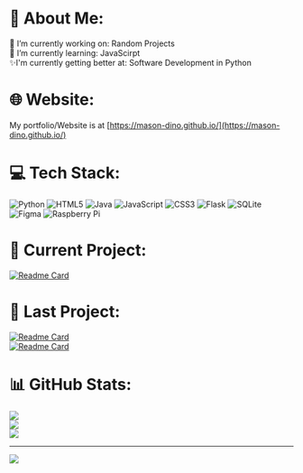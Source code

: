# 💫 About Me:
🔭 I’m currently working on: Random Projects<br>🌱 I’m currently learning: JavaScirpt<br>✨I'm currently getting better at: Software Development in Python

# 🌐 Website:
My portfolio/Website is at [https://mason-dino.github.io/](https://mason-dino.github.io/)

# 💻 Tech Stack:
![Python](https://img.shields.io/badge/python-3670A0?style=for-the-badge&logo=python&logoColor=ffdd54) ![HTML5](https://img.shields.io/badge/html5-%23E34F26.svg?style=for-the-badge&logo=html5&logoColor=white) ![Java](https://img.shields.io/badge/java-%23ED8B00.svg?style=for-the-badge&logo=openjdk&logoColor=white) ![JavaScript](https://img.shields.io/badge/javascript-%23323330.svg?style=for-the-badge&logo=javascript&logoColor=%23F7DF1E) ![CSS3](https://img.shields.io/badge/css3-%231572B6.svg?style=for-the-badge&logo=css3&logoColor=white) ![Flask](https://img.shields.io/badge/flask-%23000.svg?style=for-the-badge&logo=flask&logoColor=white) ![SQLite](https://img.shields.io/badge/sqlite-%2307405e.svg?style=for-the-badge&logo=sqlite&logoColor=white) ![Figma](https://img.shields.io/badge/figma-%23F24E1E.svg?style=for-the-badge&logo=figma&logoColor=white) ![Raspberry Pi](https://img.shields.io/badge/-RaspberryPi-C51A4A?style=for-the-badge&logo=Raspberry-Pi)

# 🔨 Current Project:
[![Readme Card](https://github-readme-stats.vercel.app/api/pin/?username=Mason-Dino&repo=MySphere&theme=dark)](https://github.com/Mason-Dino/MySphere)

# 🚧 Last Project:
[![Readme Card](https://github-readme-stats.vercel.app/api/pin/?username=Mason-Dino&repo=sleep-timer&theme=dark)](https://github.com/Mason-Dino/sleep-timer)<br>[![Readme Card](https://github-readme-stats.vercel.app/api/pin/?username=Mason-Dino&repo=Song-of-the-Day&theme=dark)](https://github.com/Mason-Dino/Song-of-the-Day)

# 📊 GitHub Stats:
![](https://github-readme-stats.vercel.app/api?username=Mason-Dino&theme=dark&hide_border=false&include_all_commits=true&count_private=false)<br/>
![](https://github-readme-streak-stats.herokuapp.com/?user=Mason-Dino&theme=dark&hide_border=false)<br/>
![](https://github-readme-stats.vercel.app/api/top-langs/?username=Mason-Dino&theme=dark&hide_border=false&include_all_commits=true&count_private=false&layout=compact)

---
[![](https://visitcount.itsvg.in/api?id=LegosAndStuff-Dev&icon=0&color=0)](https://visitcount.itsvg.in)
